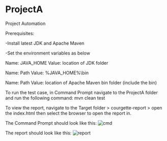 # ProjectA
Project Automation

Prerequisites:

-Install latest JDK and Apache Maven 

-Set the environment variables as below

 Name: JAVA_HOME Value: location of JDK folder
 
 Name: Path Value: %JAVA_HOME%\bin
 
 Name: Path Value: location of Apache Maven bin folder (include the bin)


To run the test case, in Command Prompt navigate to the ProjectA folder and run the following command: mvn clean test 

To view the report, navigate to the Target folder > courgette-report > open the index.html then select the browser to open the report in. 

The Command Prompt should look like this:
![cmd](https://user-images.githubusercontent.com/38597026/109442469-59ce0b00-7a06-11eb-9b91-36edede29de5.PNG)

The report should look like this: 
![report](https://user-images.githubusercontent.com/38597026/109442429-3b680f80-7a06-11eb-94c9-96ff6795ec69.PNG) 
